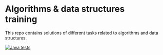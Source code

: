 # Algorithms & data structures training

This repo contains solutions of different tasks related to algorithms and data structures.

[![Java tests](https://github.com/hu553in/algorithms-and-data-structures-training/actions/workflows/java-tests.yml/badge.svg)](https://github.com/hu553in/algorithms-and-data-structures-training/actions/workflows/java-tests.yml)
